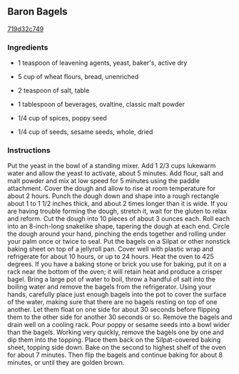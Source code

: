 ## Baron Bagels

[719d32c749](http://cooking.nytimes.com/recipes/1014445)

### Ingredients

 - 1 teaspoon of leavening agents, yeast, baker's, active dry

 - 5 cup of wheat flours, bread, unenriched

 - 2 teaspoon of salt, table

 - 1 tablespoon of beverages, ovaltine, classic malt powder

 - 1/4 cup of spices, poppy seed

 - 1/4 cup of seeds, sesame seeds, whole, dried

### Instructions

Put the yeast in the bowl of a standing mixer. Add 1 2/3 cups lukewarm water and allow the yeast to activate, about 5 minutes. Add flour, salt and malt powder and mix at low speed for 5 minutes using the paddle attachment. Cover the dough and allow to rise at room temperature for about 2 hours. Punch the dough down and shape into a rough rectangle about 1 to 1 1/2 inches thick, and about 2 times longer than it is wide. If you are having trouble forming the dough, stretch it, wait for the gluten to relax and reform. Cut the dough into 10 pieces of about 3 ounces each. Roll each into an 8-inch-long snakelike shape, tapering the dough at each end. Circle the dough around your hand, pinching the ends together and rolling under your palm once or twice to seal. Put the bagels on a Silpat or other nonstick baking sheet on top of a jellyroll pan. Cover well with plastic wrap and refrigerate for about 10 hours, or up to 24 hours. Heat the oven to 425 degrees. If you have a baking stone or brick you use for baking, put it on a rack near the bottom of the oven; it will retain heat and produce a crisper bagel. Bring a large pot of water to boil, throw a handful of salt into the boiling water and remove the bagels from the refrigerator. Using your hands, carefully place just enough bagels into the pot to cover the surface of the water, making sure that there are no bagels resting on top of one another. Let them float on one side for about 30 seconds before flipping them to the other side for another 30 seconds or so. Remove the bagels and drain well on a cooling rack. Pour poppy or sesame seeds into a bowl wider than the bagels. Working very quickly, remove the bagels one by one and dip them into the topping. Place them back on the Silpat-covered baking sheet, topping side down. Bake on the second to highest shelf of the oven for about 7 minutes. Then flip the bagels and continue baking for about 8 minutes, or until they are golden brown.